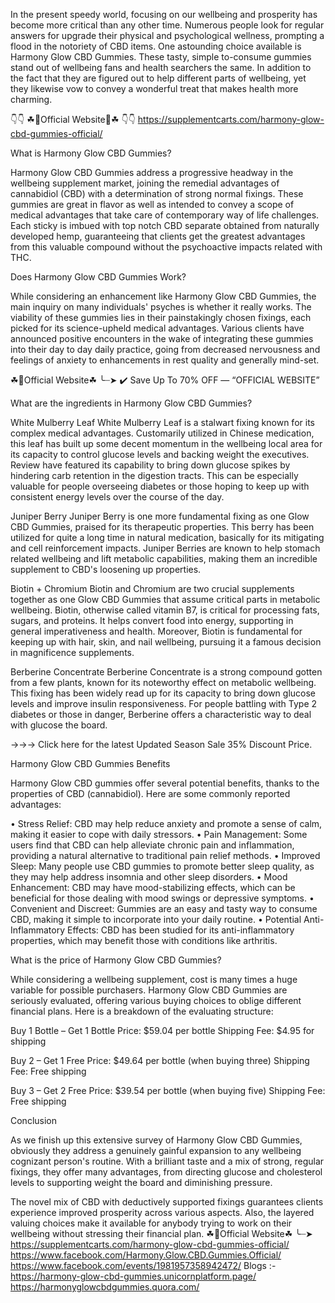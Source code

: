 In the present speedy world, focusing on our wellbeing and prosperity has become more critical than any other time. Numerous people look for regular answers for upgrade their physical and psychological wellness, prompting a flood in the notoriety of CBD items. One astounding choice available is Harmony Glow CBD Gummies. These tasty, simple to-consume gummies stand out of wellbeing fans and health searchers the same. In addition to the fact that they are figured out to help different parts of wellbeing, yet they likewise vow to convey a wonderful treat that makes health more charming.

👇👇 ☘📣Official Website📣☘ 👇👇
https://supplementcarts.com/harmony-glow-cbd-gummies-official/


What is Harmony Glow CBD Gummies?

Harmony Glow CBD Gummies address a progressive headway in the wellbeing supplement market, joining the remedial advantages of cannabidiol (CBD) with a determination of strong normal fixings. These gummies are great in flavor as well as intended to convey a scope of medical advantages that take care of contemporary way of life challenges. Each sticky is imbued with top notch CBD separate obtained from naturally developed hemp, guaranteeing that clients get the greatest advantages from this valuable compound without the psychoactive impacts related with THC.

Does Harmony Glow CBD Gummies Work?

While considering an enhancement like Harmony Glow CBD Gummies, the main inquiry on many individuals' psyches is whether it really works. The viability of these gummies lies in their painstakingly chosen fixings, each picked for its science-upheld medical advantages. Various clients have announced positive encounters in the wake of integrating these gummies into their day to day daily practice, going from decreased nervousness and feelings of anxiety to enhancements in rest quality and generally mind-set.

☘📣Official Website☘ ╰┈➤ ✔️ Save Up To 70% OFF — “OFFICIAL WEBSITE”

What are the ingredients in Harmony Glow CBD Gummies?

White Mulberry Leaf
White Mulberry Leaf is a stalwart fixing known for its complex medical advantages. Customarily utilized in Chinese medication, this leaf has built up some decent momentum in the wellbeing local area for its capacity to control glucose levels and backing weight the executives. Review have featured its capability to bring down glucose spikes by hindering carb retention in the digestion tracts. This can be especially valuable for people overseeing diabetes or those hoping to keep up with consistent energy levels over the course of the day.

Juniper Berry
Juniper Berry is one more fundamental fixing as one Glow CBD Gummies, praised for its therapeutic properties. This berry has been utilized for quite a long time in natural medication, basically for its mitigating and cell reinforcement impacts. Juniper Berries are known to help stomach related wellbeing and lift metabolic capabilities, making them an incredible supplement to CBD's loosening up properties.

Biotin + Chromium
Biotin and Chromium are two crucial supplements together as one Glow CBD Gummies that assume critical parts in metabolic wellbeing. Biotin, otherwise called vitamin B7, is critical for processing fats, sugars, and proteins. It helps convert food into energy, supporting in general imperativeness and health. Moreover, Biotin is fundamental for keeping up with hair, skin, and nail wellbeing, pursuing it a famous decision in magnificence supplements.

Berberine Concentrate
Berberine Concentrate is a strong compound gotten from a few plants, known for its noteworthy effect on metabolic wellbeing. This fixing has been widely read up for its capacity to bring down glucose levels and improve insulin responsiveness. For people battling with Type 2 diabetes or those in danger, Berberine offers a characteristic way to deal with glucose the board.

→→→ Click here for the latest Updated Season Sale 35% Discount Price.

Harmony Glow CBD Gummies Benefits

Harmony Glow CBD gummies offer several potential benefits, thanks to the properties of CBD (cannabidiol). Here are some commonly reported advantages:

•	Stress Relief: CBD may help reduce anxiety and promote a sense of calm, making it easier to cope with daily stressors.
•	Pain Management: Some users find that CBD can help alleviate chronic pain and inflammation, providing a natural alternative to traditional pain relief methods.
•	Improved Sleep: Many people use CBD gummies to promote better sleep quality, as they may help address insomnia and other sleep disorders.
•	Mood Enhancement: CBD may have mood-stabilizing effects, which can be beneficial for those dealing with mood swings or depressive symptoms.
•	Convenient and Discreet: Gummies are an easy and tasty way to consume CBD, making it simple to incorporate into your daily routine.
•	Potential Anti-Inflammatory Effects: CBD has been studied for its anti-inflammatory properties, which may benefit those with conditions like arthritis.


What is the price of Harmony Glow CBD Gummies?

While considering a wellbeing supplement, cost is many times a huge variable for possible purchasers. Harmony Glow CBD Gummies are seriously evaluated, offering various buying choices to oblige different financial plans. Here is a breakdown of the evaluating structure:

Buy 1 Bottle – Get 1 Bottle
Price: $59.04 per bottle
Shipping Fee: $4.95 for shipping

Buy 2 – Get 1 Free
Price: $49.64 per bottle (when buying three)
Shipping Fee: Free shipping

Buy 3 – Get 2 Free
Price: $39.54 per bottle (when buying five)
Shipping Fee: Free shipping

Conclusion

As we finish up this extensive survey of Harmony Glow CBD Gummies, obviously they address a genuinely gainful expansion to any wellbeing cognizant person's routine. With a brilliant taste and a mix of strong, regular fixings, they offer many advantages, from directing glucose and cholesterol levels to supporting weight the board and diminishing pressure.

The novel mix of CBD with deductively supported fixings guarantees clients experience improved prosperity across various aspects. Also, the layered valuing choices make it available for anybody trying to work on their wellbeing without stressing their financial plan.
☘📣Official Website☘ ╰┈➤ https://supplementcarts.com/harmony-glow-cbd-gummies-official/
https://www.facebook.com/Harmony.Glow.CBD.Gummies.Official/
https://www.facebook.com/events/1981957358942472/
Blogs :-
https://harmony-glow-cbd-gummies.unicornplatform.page/
https://harmonyglowcbdgummies.quora.com/

